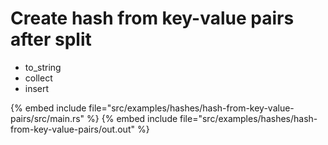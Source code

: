 # Create hash from key-value pairs after split

* to_string
* collect
* insert

{% embed include file="src/examples/hashes/hash-from-key-value-pairs/src/main.rs" %}
{% embed include file="src/examples/hashes/hash-from-key-value-pairs/out.out" %}


